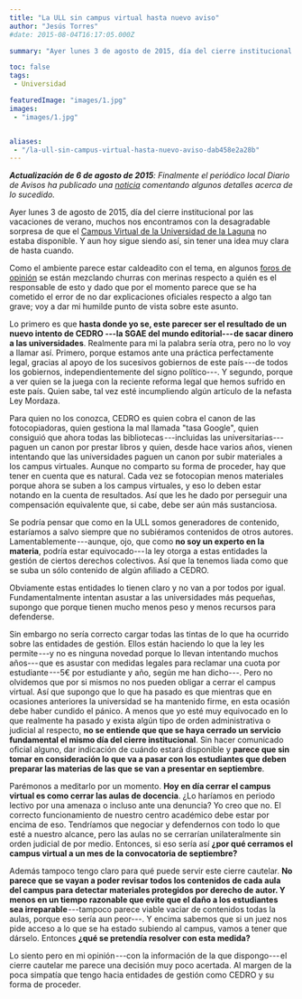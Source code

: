 ```yaml
---
title: "La ULL sin campus virtual hasta nuevo aviso"
author: "Jesús Torres"
#date: 2015-08-04T16:17:05.000Z

summary: "Ayer lunes 3 de agosto de 2015, día del cierre institucional por las vacaciones de verano, muchos nos encontramos con la desagradable sorpresa de que el Campus Virtual de la Universidad de la Laguna no estaba disponible. Y aun hoy sigue siendo así, sin tener una idea muy clara de hasta cuando."

toc: false
tags:
 - Universidad

featuredImage: "images/1.jpg"
images:
 - "images/1.jpg" 


aliases:
 - "/la-ull-sin-campus-virtual-hasta-nuevo-aviso-dab458e2a28b"
---
```


_**Actualización de 6 de agosto de 2015**: Finalmente el periódico local Diario de Avisos ha publicado una [_noticia_](http://www.diariodeavisos.com/2015/08/denuncian-ull-por-supuesta-pirateria-en-su-campus-virtual/) comentando algunos detalles acerca de lo sucedido._

Ayer lunes 3 de agosto de 2015, día del cierre institucional por las vacaciones de verano, muchos nos encontramos con la desagradable sorpresa de que el [Campus Virtual de la Universidad de la Laguna](http://campusvirtual.ull.es/) no estaba disponible.
Y aun hoy sigue siendo así, sin tener una idea muy clara de hasta cuando.

Como el ambiente parece estar caldeadito con el tema, en algunos [foros de opinión](https://www.facebook.com/photo.php?fbid=980985841952910) se están mezclando churras con merinas respecto a quién es el responsable de esto y dado que por el momento parece que se ha cometido el error de no dar explicaciones oficiales respecto a algo tan grave; voy a dar mi humilde punto de vista sobre este asunto.

Lo primero es que **hasta donde yo se, este parecer ser el resultado de un nuevo intento de CEDRO ---la SGAE del mundo editorial--- de sacar dinero a las universidades**.
Realmente para mi la palabra sería otra, pero no lo voy a llamar así.
Primero, porque estamos ante una práctica perfectamente legal, gracias al apoyo de los sucesivos gobiernos de este país ---de todos los gobiernos, independientemente del signo político---.
Y segundo, porque a ver quien se la juega con la reciente reforma legal que hemos sufrido en este país.
Quien sabe, tal vez esté incumpliendo algún artículo de la nefasta Ley Mordaza.

Para quien no los conozca, CEDRO es quien cobra el canon de las fotocopiadoras, quien gestiona la mal llamada "tasa Google", quien consiguió que ahora todas las bibliotecas ---incluidas las universitarias--- paguen un canon por prestar libros y quien, desde hace varios años, vienen intentando que las universidades paguen un canon por subir materiales a los campus virtuales.
Aunque no comparto su forma de proceder, hay que tener en cuenta que es natural.
Cada vez se fotocopian menos materiales porque ahora se suben a los campus virtuales, y eso lo deben estar notando en la cuenta de resultados.
Así que les he dado por perseguir una compensación equivalente que, si cabe, debe ser aún más sustanciosa.

Se podría pensar que como en la ULL somos generadores de contenido, estaríamos a salvo siempre que no subiéramos contenidos de otros autores.
Lamentablemente ---aunque, ojo, que como **no soy un experto en la materia**, podría estar equivocado--- la ley otorga a estas entidades la gestión de ciertos derechos colectivos.
Así que la tenemos liada como que se suba un sólo contenido de algún afiliado a CEDRO.

Obviamente estas entidades lo tienen claro y no van a por todos por igual.
Fundamentalmente intentan asustar a las universidades más pequeñas, supongo que porque tienen mucho menos peso y menos recursos para defenderse.

Sin embargo no sería correcto cargar todas las tintas de lo que ha ocurrido sobre las entidades de gestión.
Ellos están haciendo lo que la ley les permite ---y no es ninguna novedad porque lo llevan intentando muchos años--- que es asustar con medidas legales para reclamar una cuota por estudiante ---5€ por estudiante y año, según me han dicho---.
Pero no olvidemos que por si mismos no nos pueden obligar a cerrar el campus virtual.
Así que supongo que lo que ha pasado es que mientras que en ocasiones anteriores la universidad se ha mantenido firme, en esta ocasión debe haber cundido el pánico.
A menos que yo esté muy equivocado en lo que realmente ha pasado y exista algún tipo de orden administrativa o judicial al respecto, **no se entiende que que se haya cerrado un servicio fundamental el mismo día del cierre institucional**.
Sin hacer comunicado oficial alguno, dar indicación de cuándo estará disponible y **parece que sin tomar en consideración lo que va a pasar con los estudiantes que deben preparar las materias de las que se van a presentar en septiembre**.

Parémonos a meditarlo por un momento.
**Hoy en día cerrar el campus virtual es como cerrar las aulas de docencia**.
¿Lo haríamos en periodo lectivo por una amenaza o incluso ante una denuncia? Yo creo que no.
El correcto funcionamiento de nuestro centro académico debe estar por encima de eso.
Tendríamos que negociar y defendernos con todo lo que esté a nuestro alcance, pero las aulas no se cerrarían unilateralmente sin orden judicial de por medio.
Entonces, si eso sería así **¿por qué cerramos el campus virtual a un mes de la convocatoria de septiembre?**

Además tampoco tengo claro para qué puede servir este cierre cautelar.
**No parece que se vayan a poder revisar todos los contenidos de cada aula del campus para detectar materiales protegidos por derecho de autor.
Y menos en un tiempo razonable que evite que el daño a los estudiantes sea irreparable** ---tampoco parece viable vaciar de contenidos todas la aulas, porque eso sería aun peor---.
Y encima sabemos que si un juez nos pide acceso a lo que se ha estado subiendo al campus, vamos a tener que dárselo.
Entonces **¿qué se pretendía resolver con esta medida?**

Lo siento pero en mi opinión ---con la información de la que dispongo--- el cierre cautelar me parece una decisión muy poco acertada.
Al margen de la poca simpatía que tengo hacia entidades de gestión como CEDRO y su forma de proceder.
